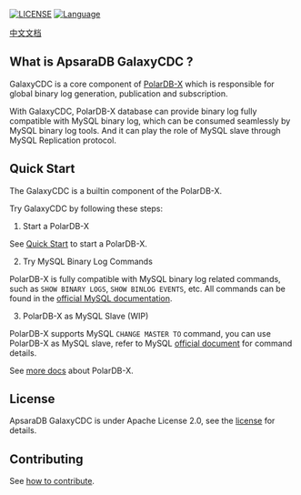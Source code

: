 
[![LICENSE](https://img.shields.io/badge/License-Apache%202.0-green.svg)](https://github.com/ApsaraDB/galaxysql/blob/main/LICENSE)
[![Language](https://img.shields.io/badge/Language-Java-blue.svg)](https://www.java.com/)

[中文文档](docs/zh_CN/README.md)

## What is ApsaraDB GalaxyCDC ?
GalaxyCDC is a core component of [PolarDB-X](https://github.com/ApsaraDB/galaxysql) which is responsible for global binary log generation, publication and subscription.

With GalaxyCDC, PolarDB-X database can provide binary log fully compatible with MySQL binary log, which can be consumed seamlessly by MySQL binary log tools.
And it can play the role of MySQL slave through MySQL Replication protocol.

## Quick Start
The GalaxyCDC is a builtin component of the PolarDB-X.

Try GalaxyCDC by following these steps:

1. Start a PolarDB-X

See [Quick Start](https://github.com/ApsaraDB/galaxysql#to-quick-start-with-polardb-x) to start a PolarDB-X.
   
2. Try MySQL Binary Log Commands

PolarDB-X is fully compatible with MySQL binary log related commands, such as `SHOW BINARY LOGS`, `SHOW BINLOG EVENTS`, etc. All commands can be found in the [official MySQL documentation](https://dev.mysql.com/doc/refman/8.0/en/binary-log-formats.html).
   
3. PolarDB-X as MySQL Slave (WIP)

PolarDB-X supports MySQL `CHANGE MASTER TO` command, you can use PolarDB-X as MySQL slave, refer to MySQL [official document](https://dev.mysql.com/doc/refman/8.0/en/change-master-to.html) for command details.

See [more docs](https://github.com/ApsaraDB/galaxysql#quick-start) about PolarDB-X.

## License
ApsaraDB GalaxyCDC is under Apache License 2.0, see the [license](LICENSE) for details.

## Contributing
See [how to contribute](https://github.com/ApsaraDB/galaxysql#contributing).




